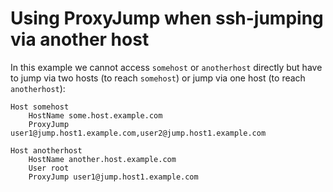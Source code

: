 

# Using ProxyJump when ssh-jumping via another host

In this example we cannot access `somehost` or `anotherhost`
directly but have to jump via two hosts (to reach `somehost`)
or jump via one host (to reach `anotherhost`):

```
Host somehost
    HostName some.host.example.com
    ProxyJump user1@jump.host1.example.com,user2@jump.host1.example.com

Host anotherhost
    HostName another.host.example.com
    User root
    ProxyJump user1@jump.host1.example.com
```
